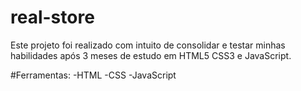 # real-store
 Este projeto foi realizado com intuito de consolidar e testar minhas habilidades após 3 meses de estudo em HTML5 CSS3 e JavaScript.
 
#Ferramentas:
-HTML
-CSS
-JavaScript
